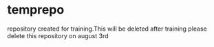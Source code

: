 # temprepo
repository created for training.This will be deleted after training
please delete this repository on august 3rd
